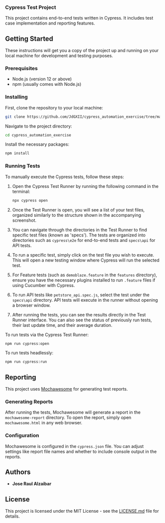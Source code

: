 
### Cypress Test Project

This project contains end-to-end tests written in Cypress. It includes test case implementation and reporting features.

## Getting Started

These instructions will get you a copy of the project up and running on your local machine for development and testing purposes.

### Prerequisites

- Node.js (version 12 or above)
- npm (usually comes with Node.js)

### Installing

First, clone the repository to your local machine:

```bash
git clone https://github.com/JdGXII/cypress_automation_exercise/tree/main
```

Navigate to the project directory:

```bash
cd cypress_automation_exercise
```

Install the necessary packages:

```bash
npm install
```

### Running Tests

To manually execute the Cypress tests, follow these steps:

1. Open the Cypress Test Runner by running the following command in the terminal:

   ```bash
   npx cypress open
   ```

2. Once the Test Runner is open, you will see a list of your test files, organized similarly to the structure shown in the accompanying screenshot.

3. You can navigate through the directories in the Test Runner to find specific test files (known as 'specs'). The tests are organized into directories such as `cypress\e2e` for end-to-end tests and `specs\api` for API tests.

4. To run a specific test, simply click on the test file you wish to execute. This will open a new testing window where Cypress will run the selected test.

5. For Feature tests (such as `demoblaze.feature` in the `features` directory), ensure you have the necessary plugins installed to run `.feature` files if using Cucumber with Cypress.

6. To run API tests like `petstore_api.spec.js`, select the test under the `specs\api` directory. API tests will execute in the runner without opening a browser window.

7. After running the tests, you can see the results directly in the Test Runner interface. You can also see the status of previously run tests, their last update time, and their average duration.

To run tests via the Cypress Test Runner:

```bash
npm run cypress:open
```

To run tests headlessly:

```bash
npm run cypress:run
```

## Reporting

This project uses [Mochawesome](https://github.com/adamgruber/mochawesome) for generating test reports.

### Generating Reports

After running the tests, Mochawesome will generate a report in the `mochawesome-report` directory. To open the report, simply open `mochawesome.html` in any web browser.

### Configuration

Mochawesome is configured in the `cypress.json` file. You can adjust settings like report file names and whether to include console output in the reports.

## Authors

- **Jose Raul Alzaibar**

## License

This project is licensed under the MIT License - see the [LICENSE.md](LICENSE.md) file for details.

